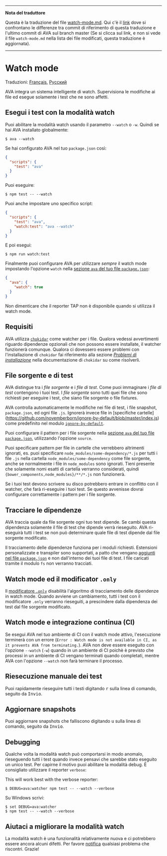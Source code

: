 ___
**Nota del traduttore**

Questa è la traduzione del file [watch-mode.md](https://github.com/avajs/ava/blob/main/docs/recipes/watch-mode.md). Qui c'è il [link](https://github.com/avajs/ava/compare/c09462c3e515c41da8177a3d9ba5fb0f19759653...main#diff-0730bb7c2e8f9ea2438b52e419dd86c9) dove si confrontano le differenze tra commit di riferimento di questa traduzione e l'ultimo commit di AVA sul branch master (Se si clicca sul link, e non si vede il file `watch-mode.md` nella lista dei file modificati, questa traduzione è aggiornata).
___
# Watch mode

Traduzioni: [Français](https://github.com/avajs/ava-docs/blob/main/fr_FR/docs/recipes/watch-mode.md), [Русский](https://github.com/avajs/ava-docs/blob/main/ru_RU/docs/recipes/watch-mode.md)

AVA integra un sistema intelligente di watch. Supervisiona le modifiche ai file ed esegue solamente i test che ne sono affetti.

## Esegui i test con la modalità watch

Puoi abilitare la modalità watch usando il parametro `--watch` o `-w`. Quindi se hai AVA installato globalmente:

```console
$ ava --watch
```

Se hai configurato AVA nel tuo `package.json` così:

```json
{
  "scripts": {
    "test": "ava"
  }
}
```

Puoi eseguire:

```console
$ npm test -- --watch
```

Puoi anche impostare uno specifico script:

```json
{
  "scripts": {
    "test": "ava",
    "watch:test": "ava --watch"
  }
}
```

E poi esegui:

```console
$ npm run watch:test
```

Finalmente puoi configurare AVA per utilizzare *sempre* il watch mode impostando l'opzione `watch` nella [sezione `ava` del tuo file `package.json`]:

```json
{
  "ava": {
    "watch": true
  }
}
```

Non dimenticare che il reporter TAP non è disponibile quando si utilizza il watch mode.

## Requisiti

AVA utilizza [`chokidar`] come watcher per i file. Qualora vedessi avvertimenti riguardo dipendenze opzionali che non possono essere installate, il watcher funzionerà comunque. Qualora ci dovessero essere problemi con l'installazione di `chokidar` fai riferimento alla sezione *[Problemi di installazione]* nella documentazione di `chokidar` su come risolverli.

## File sorgente e di test

AVA distingue tra i *file sorgente* e i *file di test*. Come puoi immaginare i *file di test* contengono i tuoi test. I *file sorgente* sono tutti quei file che sono richiesti per eseguire i test, che siano file sorgente o file fixtures.

AVA controlla automaticamente le modifiche nei file di test, i file snapshot, `package.json`, ed ogni file `.js`. Ignorerà invece file in [specifiche cartelle]
(https://github.com/novemberborn/ignore-by-default/blob/master/index.js) come predefinito nel modulo [`ignore-by-default`].

Puoi configurare il pattern per i file sorgente nella [sezione `ava` del tuo file `package.json`], utilizzando l'opzione `source`.

Puoi specificare pattern per file in cartelle che verrebbero altrimenti ignorati, es. puoi specificare `node_modules/some-dependency/*.js` per tutti i file `.js` nella cartella `node_modules/some-dependency` come file sorgente, anche se normalmente i file in `node_modules` sono ignorati. Tieni presente che solamente nomi esatti di cartella verranno considerati, quindi `{bower_components,node_modules}/**/*.js` non funzionerà.

Se i tuoi test devono scrivere su disco potrebbero entrare in conflitto con il watcher, che farà ri-eseguire i tuoi test. Se questo avvenisse dovrai configurare correttamente i pattern per i file sorgente.

## Tracciare le dipendenze

AVA traccia quale da file sorgente ogni tuo test dipende. Se cambi questa dipendenza solamente il file di test che dipende verrà rieseguito. AVA ri-eseguirà tutti i test se non può determinare quale file di test dipende dal file sorgente modificato.

Il tracciamento delle dipendenze funziona per i moduli richiesti. Estensioni personalizzate e transpiler sono supportati, a patto che vengano [aggiunti nel file `package.json`] e non dall'interno dei tuoi file di test. I file caricati tramite il modulo `fs` non verranno tracciati.

## Watch mode ed il modificator `.only`

Il [modificatore `.only`] disabilità l'algoritmo di tracciamento delle dipendenze in watch mode. Quando avviene un cambiamento, tutti i test con il modificatore `.only` verranno rieseguiti, a prescindere dalla dipendenza dei test dal file sorgente modificato.

## Watch mode e integrazione continua (CI)

Se esegui AVA nel tuo ambiente di CI con il watch mode attivo, l'esecuzione terminerà con un errore (`Error : Watch mode is not available in CI, as it prevents AVA from terminating.`). AVA non deve essere eseguito con l'opzione `--watch` (`-w`) quando in un ambiente di CI poichè è previsto che processi in un ambiente di CI vengano terminati quando completati, mentre AVA con l'opzione `--watch` non farà terminare il processo.

## Riesecuzione manuale dei test

Puoi rapidamente rieseguire tutti i testi digitando <kbd>r</kbd> sulla linea di comando, seguito da <kbd>Invio</kbd>.

## Aggiornare snapshots

Puoi aggiornare snapshots che falliscono digitando <kbd>u</kbd> sulla linea di comando, seguito da <kbd>Invio</kbd>.

## Debugging

Qualche volta la modalità watch può comportarsi in modo anomalo, rieseguendo tutti i test quando invece pensavi che sarebbe stato eseguito un unico test. Per capirne il motivo puoi abilitare la modalità debug. È consigliato utilizzare il reporter `verbose`:

This will work best with the verbose reporter:



```console
$ DEBUG=ava:watcher npm test -- --watch --verbose
```

Su Windows scrivi:

```console
$ set DEBUG=ava:watcher
$ npm test -- --watch --verbose
```

## Aiutaci a migliorare la modalità watch

La modalità watch è una funzionalità relativamente nuova e ci potrebbero essere ancora alcuni difetti. Per favore [notifica](https://github.com/avajs/ava/issues) qualsiasi problema che riscontri. Grazie!

[`chokidar`]: https://github.com/paulmillr/chokidar
[Problemi di installazione]: https://github.com/paulmillr/chokidar#install-troubleshooting
[`ignore-by-default`]: https://github.com/novemberborn/ignore-by-default
[modificatore `.only`]: https://github.com/avajs/ava-docs/blob/main/it_IT/readme.md#eseguire-test-specifici
[aggiunti nel file `package.json`]: https://github.com/avajs/ava-docs/blob/main/it_IT/readme.md#configurazione
[sezione `ava` del tuo file `package.json`]: https://github.com/avajs/ava-docs/blob/main/it_IT/readme.md#configurazione
